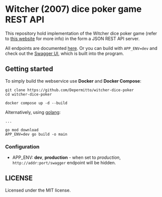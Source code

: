 # Witcher (2007) dice poker game REST API

This repository hold implementation of the Witcher dice poker game (refer
to [this website](https://witcher.fandom.com/wiki/The_Witcher_dice_poker) for more info) in the form a JSON REST API
server.

All endpoints are
documented [here](https://github.com/Depermitto/witcher-dice-poker/tree/d36c053b55c0115a3a38e59cfdc514777bccba01/docs).
Or you can build with `APP_ENV=dev` and check out the [Swagger UI](https://swagger.io/tools/swagger-ui/), which
is built into the program.

## Getting started

To simply build the webservice use **Docker** and **Docker Compose**:

```shell
git clone https://github.com/Depermitto/witcher-dice-poker
cd witcher-dice-poker

docker compose up -d --build
```

Alternatively, using [golang](https://go.dev/):
```shell
...

go mod download
APP_ENV=dev go build -o main
```

### Configuration

- APP_ENV: **dev**, **production** - when set to *production*, `http://addr:port/swagger` endpoint will be hidden.

## LICENSE

Licensed under the MIT license.
